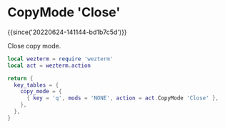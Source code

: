 # CopyMode 'Close'

{{since('20220624-141144-bd1b7c5d')}}

Close copy mode.

```lua
local wezterm = require 'wezterm'
local act = wezterm.action

return {
  key_tables = {
    copy_mode = {
      { key = 'q', mods = 'NONE', action = act.CopyMode 'Close' },
    },
  },
}
```


